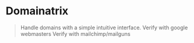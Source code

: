 # Domainatrix

> Handle domains with a simple intuitive interface.
 Verify with google webmasters
 Verify with mailchimp/mailguns
